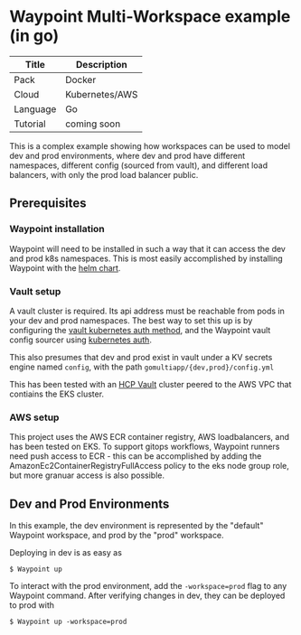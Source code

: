 # Waypoint Multi-Workspace example (in go)

| Title    | Description                                                                          |
| -------- | ------------------------------------------------------------------------------------ |
| Pack     | Docker                                                                               |
| Cloud    | Kubernetes/AWS                                                                       |
| Language | Go                                                                                   |
| Tutorial | coming soon                                                                          |

This is a complex example showing how workspaces can be used to model dev and prod environments, where dev and prod have different namespaces, different config (sourced from vault), and different load balancers, with only the prod load balancer public.


## Prerequisites

### Waypoint installation

Waypoint will need to be installed in such a way that it can access the dev and prod k8s namespaces. This is most easily accomplished by installing Waypoint with the [helm chart](https://www.Waypointproject.io/docs/kubernetes/helm-deploy).

### Vault setup

A vault cluster is required. Its api address must be reachable from pods in your dev and prod namespaces. The best way to set this up is by configuring the [vault kubernetes auth method](https://www.vaultproject.io/docs/auth/kubernetes), and the Waypoint vault config sourcer using [kubernetes auth](https://www.Waypointproject.io/plugins/vault#kubernetes_role).

This also presumes that dev and prod exist in vault under a KV secrets engine named `config`, with the path `gomultiapp/{dev,prod}/config.yml`

This has been tested with an [HCP Vault](https://cloud.hashicorp.com/#vault) cluster peered to the AWS VPC that contiains the EKS cluster.

### AWS setup

This project uses the AWS ECR container registry, AWS loadbalancers, and has been tested on EKS. To support gitops workflows, Waypoint runners need push access to ECR - this can be accomplished by adding the AmazonEc2ContainerRegistryFullAccess policy to the eks node group role, but more granuar access is also possible.


## Dev and Prod Environments

In this example, the dev environment is represented by the "default" Waypoint workspace, and prod by the "prod" workspace.

Deploying in dev is as easy as 

```shell-session
$ Waypoint up
```

To interact with the prod environment, add the `-workspace=prod` flag to any Waypoint command. After verifying changes in dev,
they can be deployed to prod with

```shell-session
$ Waypoint up -workspace=prod
```

